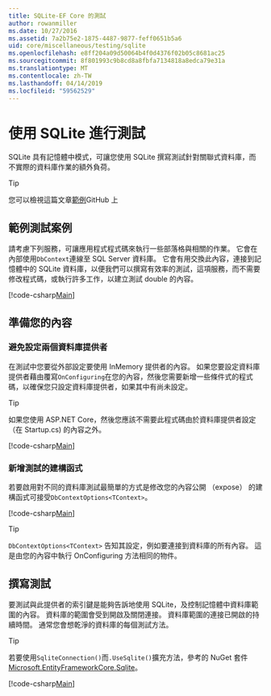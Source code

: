 ```yaml
---
title: SQLite-EF Core 的測試
author: rowanmiller
ms.date: 10/27/2016
ms.assetid: 7a2b75e2-1875-4487-9877-feff0651b5a6
uid: core/miscellaneous/testing/sqlite
ms.openlocfilehash: e8ff204a09d50064b4f0d4376f02b05c8681ac25
ms.sourcegitcommit: 8f801993c9b8cd8a8fbfa7134818a8edca79e31a
ms.translationtype: MT
ms.contentlocale: zh-TW
ms.lasthandoff: 04/14/2019
ms.locfileid: "59562529"
---
```

# <a name="testing-with-sqlite"></a>使用 SQLite 進行測試

SQLite 具有記憶體中模式，可讓您使用 SQLite 撰寫測試針對關聯式資料庫，而不實際的資料庫作業的額外負荷。

> [!TIP]  
> 您可以檢視這篇文章[範例](https://github.com/aspnet/EntityFramework.Docs/tree/master/samples/core/Miscellaneous/Testing)GitHub 上

## <a name="example-testing-scenario"></a>範例測試案例

請考慮下列服務，可讓應用程式程式碼來執行一些部落格與相關的作業。 它會在內部使用`DbContext`連線至 SQL Server 資料庫。 它會有用交換此內容，連接到記憶體中的 SQLite 資料庫，以便我們可以撰寫有效率的測試，這項服務，而不需要修改程式碼，或執行許多工作，以建立測試 double 的內容。

[!code-csharp[Main](../../../../samples/core/Miscellaneous/Testing/BusinessLogic/BlogService.cs)]

## <a name="get-your-context-ready"></a>準備您的內容

### <a name="avoid-configuring-two-database-providers"></a>避免設定兩個資料庫提供者

在測試中您要從外部設定要使用 InMemory 提供者的內容。 如果您要設定資料庫提供者藉由覆寫`OnConfiguring`在您的內容，然後您需要新增一些條件式的程式碼，以確保您只設定資料庫提供者，如果其中有尚未設定。

> [!TIP]  
> 如果您使用 ASP.NET Core，然後您應該不需要此程式碼由於資料庫提供者設定 （在 Startup.cs) 的內容之外。

[!code-csharp[Main](../../../../samples/core/Miscellaneous/Testing/BusinessLogic/BloggingContext.cs#OnConfiguring)]

### <a name="add-a-constructor-for-testing"></a>新增測試的建構函式

若要啟用對不同的資料庫測試最簡單的方式是修改您的內容公開 （expose） 的建構函式可接受`DbContextOptions<TContext>`。

[!code-csharp[Main](../../../../samples/core/Miscellaneous/Testing/BusinessLogic/BloggingContext.cs#Constructors)]

> [!TIP]  
> `DbContextOptions<TContext>` 告知其設定，例如要連接到資料庫的所有內容。 這是由您的內容中執行 OnConfiguring 方法相同的物件。

## <a name="writing-tests"></a>撰寫測試

要測試與此提供者的索引鍵是能夠告訴地使用 SQLite，及控制記憶體中資料庫範圍的內容。 資料庫的範圍會受到開啟及關閉連接。 資料庫範圍的連接已開啟的持續時間。 通常您會想乾淨的資料庫的每個測試方法。

>[!TIP]
> 若要使用`SqliteConnection()`而`.UseSqlite()`擴充方法，參考的 NuGet 套件[Microsoft.EntityFrameworkCore.Sqlite](https://www.nuget.org/packages/Microsoft.EntityFrameworkCore.Sqlite/)。

[!code-csharp[Main](../../../../samples/core/Miscellaneous/Testing/TestProject/SQLite/BlogServiceTests.cs)]
